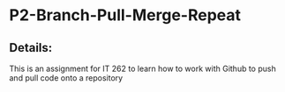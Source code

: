 # P2-Branch-Pull-Merge-Repeat

## Details:
This is an assignment for IT 262 to learn how to work with Github to push and pull code onto a repository
